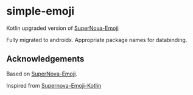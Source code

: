 # simple-emoji

Kotlin upgraded version of [SuperNova-Emoji](https://github.com/hani-momanii/SuperNova-Emoji)

Fully migrated to androidx. 
Appropriate package names for databinding. 


## Acknowledgements

Based on [SuperNova-Emoji](https://github.com/hani-momanii/SuperNova-Emoji).

Inspired from [Supernova-Emoji-Kotlin](https://github.com/dbh4ck/Supernova-Emoji-Kotlin)


